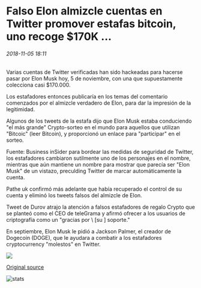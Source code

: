 # Falso Elon almizcle cuentas en Twitter promover estafas bitcoin, uno recoge $170K ...

###### 2018-11-05 18:11

Varias cuentas de Twitter verificadas han sido hackeadas para hacerse pasar por Elon Musk hoy, 5 de noviembre, con una que supuestamente colecciona casi $170.000.

Los estafadores entonces publicaría en los temas del comentario comenzados por el almizcle verdadero de Elon, para dar la impresión de la legitimidad.

Algunos de los tweets de la estafa dijo que Elon Musk estaba conduciendo "el más grande" Crypto-sorteo en el mundo para aquellos que utilizan "Bitcoic" (leer Bitcoin), y proporcionó un enlace para "participar" en el sorteo.

Fuente: Business inSider para bordear las medidas de seguridad de Twitter, los estafadores cambiaron sutilmente uno de los personajes en el nombre, mientras que aún mantiene un nombre para mostrar que parecía ser "Elon Musk" de un vistazo, preculding Twitter de marcar automáticamente la cuenta.

Pathe uk confirmó más adelante que había recuperado el control de su cuenta y eliminó los tweets falsos del almizcle de Elon.

Tweet de Durov atrajo la atención a falsos estafadores de regalo Crypto que se planteó como el CEO de teleGrama y afirmó ofrecer a los usuarios de criptografía como un "gracias por \ [su \] soporte."

En septiembre, Elon Musk le pidió a Jackson Palmer, el creador de Dogecoin (DOGE), que le ayudara a combatir a los estafadores cryptocurrency "molestos" en Twitter.

![](https://s3.cointelegraph.com/storage/uploads/view/36d42eaa97613a2f831e10777c161339.jpg)

[Original source](https://cointelegraph.com/news/fake-elon-musk-accounts-on-twitter-promote-bitcoin-scams-one-collects-170k)

![stats](https://c.statcounter.com/11760860/0/a89fa40b/1/ "stats")
